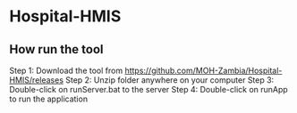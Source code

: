 # Hospital-HMIS


## How run the tool

Step 1: Download the tool from https://github.com/MOH-Zambia/Hospital-HMIS/releases 
Step 2: Unzip folder anywhere on your computer
Step 3: Double-click on runServer.bat to the server
Step 4: Double-click on runApp to run the application
